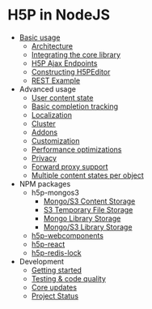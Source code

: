 # H5P in NodeJS

- [Basic usage](usage/usage.md)
  * [Architecture](usage/architecture.md)  
  * [Integrating the core library](usage/integrating.md)
  * [H5P Ajax Endpoints](usage/ajax-endpoints.md)
  * [Constructing H5PEditor](usage/h5p-editor-constructor.md)  
  * [REST Example](examples/rest/README.md)
- Advanced usage
  * [User content state](advanced/user-content-state.md)
  * [Basic completion tracking](advanced/completion-tracking.md)
  * [Localization](advanced/localization.md)
  * [Cluster](advanced/cluster.md)
  * [Addons](advanced/addons.md)
  * [Customization](advanced/customization.md)
  * [Performance optimizations](advanced/performance-optimizations.md)
  * [Privacy](advanced/privacy.md)
  * [Forward proxy support](advanced/proxy.md)
  * [Multiple content states per object](advanced/context-ids.md)
- NPM packages
  - h5p-mongos3
    * [Mongo/S3 Content Storage](packages/h5p-mongos3/mongo-s3-content-storage.md)
    * [S3 Temporary File Storage](packages/h5p-mongos3/s3-temporary-file-storage.md)
    * [Mongo Library Storage](packages/h5p-mongos3/mongo-library-storage.md)
    * [Mongo/S3 Library Storage](packages/h5p-mongos3/mongo-s3-library-storage.md)
  - [h5p-webcomponents](packages/h5p-webcomponents.md)
  - [h5p-react](packages/h5p-react.md)
  - [h5p-redis-lock](packages/h5p-redis-lock.md)
- Development
  * [Getting started](development/getting-started.md)
  * [Testing & code quality](development/testing-quality.md)
  * [Core updates](development/core-updates.md)
  * [Project Status](development/status.md)
